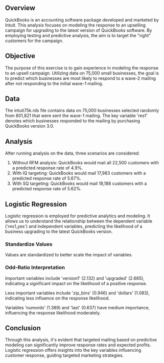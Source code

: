 ## Overview
QuickBooks is an accounting software package developed and marketed by Intuit. This analysis focuses on modeling the response to an upselling campaign for upgrading to the latest version of QuickBooks software. By employing testing and predictive analysis, the aim is to target the "right" customers for the campaign.

## Objective
The purpose of this exercise is to gain experience in modeling the response to an upsell campaign. Utilizing data on 75,000 small businesses, the goal is to predict which businesses are most likely to respond to a wave-2 mailing after not responding to the initial wave-1 mailing.

## Data
The intuit75k.rds file contains data on 75,000 businesses selected randomly from 801,821 that were sent the wave-1 mailing. The key variable 'res1' denotes which businesses responded to the mailing by purchasing QuickBooks version 3.0.

## Analysis
After running analysis on the data, three scenarios are considered:

1. Without RFM analysis: QuickBooks would mail all 22,500 customers with a predicted response rate of 4.9%.
2. With IQ targeting: QuickBooks would mail 17,983 customers with a predicted response rate of 5.67%.
3. With SQ targeting: QuickBooks would mail 18,188 customers with a predicted response rate of 5.62%.

## Logistic Regression
Logistic regression is employed for predictive analytics and modeling. It allows us to understand the relationship between the dependent variable ('res1_yes') and independent variables, predicting the likelihood of a business upgrading to the latest QuickBooks version.

### Standardize Values
Values are standardized to better scale the impact of variables.

### Odd-Ratio Interpretation
Important variables include 'version1' (2.132) and 'upgraded' (2.665), indicating a significant impact on the likelihood of a positive response.

Less important variables include 'zip_bins' (0.946) and 'dollars' (1.083), indicating less influence on the response likelihood.

Variables 'numords' (1.389) and 'last' (0.637) have medium importance, influencing the response likelihood moderately.

## Conclusion
Through this analysis, it's evident that targeted mailing based on predictive modeling can significantly improve response rates and expected profits. Logistic regression offers insights into the key variables influencing customer response, guiding targeted marketing strategies.

